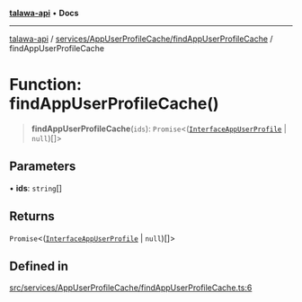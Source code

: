 [**talawa-api**](../../../../README.md) • **Docs**

***

[talawa-api](../../../../modules.md) / [services/AppUserProfileCache/findAppUserProfileCache](../README.md) / findAppUserProfileCache

# Function: findAppUserProfileCache()

> **findAppUserProfileCache**(`ids`): `Promise`\<([`InterfaceAppUserProfile`](../../../../models/AppUserProfile/interfaces/InterfaceAppUserProfile.md) \| `null`)[]\>

## Parameters

• **ids**: `string`[]

## Returns

`Promise`\<([`InterfaceAppUserProfile`](../../../../models/AppUserProfile/interfaces/InterfaceAppUserProfile.md) \| `null`)[]\>

## Defined in

[src/services/AppUserProfileCache/findAppUserProfileCache.ts:6](https://github.com/PalisadoesFoundation/talawa-api/blob/6712e9940a5702665afc506fa9f6e9d7e1dc7991/src/services/AppUserProfileCache/findAppUserProfileCache.ts#L6)
